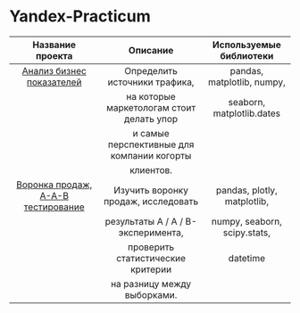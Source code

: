 # Yandex-Practicum


| Название проекта                                  | Описание                                          | Используемые библиотеки     |
|:---------------------------:                      | :---------------------------:                     |:---------------------------:|
| [Анализ бизнес показателей](https://github.com/IvanKuzkokov/Yandex-Practicum/tree/main/%D0%90%D0%BD%D0%B0%D0%BB%D0%B8%D0%B7%20%D0%B1%D0%B8%D0%B7%D0%BD%D0%B5%D1%81%20%D0%BF%D0%BE%D0%BA%D0%B0%D0%B7%D0%B0%D1%82%D0%B5%D0%BB%D0%B5%D0%B9.ipynb)                       | Определить источники трафика,                     | pandas, matplotlib, numpy,  |
|                                                   | на которые маркетологам стоит делать упор         | seaborn, matplotlib.dates   | 
|                                                   | и самые перспективные для компании когорты        |                             |
|                                                   | клиентов.                                         |                             |
| [Воронка продаж, А-А-В тестирование](https://github.com/IvanKuzkokov/Yandex-Practicum/tree/main/%D0%92%D0%BE%D1%80%D0%BE%D0%BD%D0%BA%D0%B0%20%D0%BF%D1%80%D0%BE%D0%B4%D0%B0%D0%B6%2C%20%D0%90-%D0%90-%D0%92%20%D1%82%D0%B5%D1%81%D1%82%D0%B8%D1%80%D0%BE%D0%B2%D0%B0%D0%BD%D0%B8%D0%B5)            | Изучить воронку продаж, исследовать      | pandas, plotly, matplotlib, |
|                                                   | результаты А / А / В-эксперимента,       | numpy, seaborn, scipy.stats, | 
|                                                   |проверить статистические критерии         | datetime                    |
|                                                   | на разницу между выборками.              |                             |
